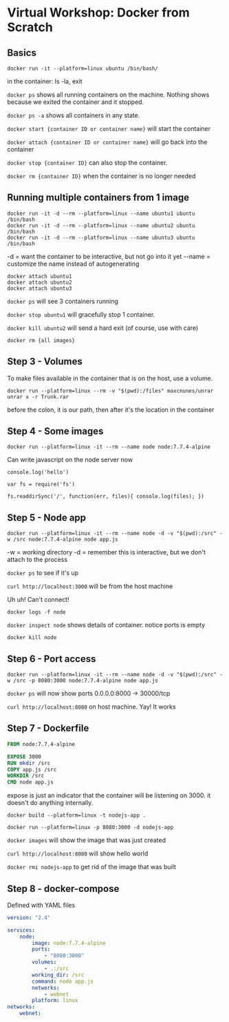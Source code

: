 # Virtual Workshop: Docker from Scratch

## Basics

`docker run -it --platform=linux ubuntu /bin/bash/`

in the container: ls -la, exit

`docker ps` shows all running containers on the machine. Nothing shows because we exited the container and it stopped.

`docker ps -a` shows all containers in any state.

`docker start {container ID or container name}` will start the container

`docker attach {container ID or container name}` will go back into the container

`docker stop {container ID}` can also stop the container.

`docker rm {container ID}` when the container is no longer needed

## Running multiple containers from 1 image

```
docker run -it -d --rm --platform=linux --name ubuntu1 ubuntu /bin/bash
docker run -it -d --rm --platform=linux --name ubuntu2 ubuntu /bin/bash
docker run -it -d --rm --platform=linux --name ubuntu3 ubuntu /bin/bash
```

-d = want the container to be interactive, but not go into it yet
--name = customize the name instead of autogenerating

```
docker attach ubuntu1
docker attach ubuntu2
docker attach ubuntu3
```

`docker ps` will see 3 containers running

`docker stop ubuntu1` will gracefully stop 1 container.

`docker kill ubuntu2` will send a hard exit (of course, use with care)

`docker rm {all images}`

## Step 3 - Volumes

To make files available in the container that is on the host, use a volume.

`docker run --platform=linux --rm -v "$(pwd):/files" maxcnunes/unrar unrar x -r Trunk.rar`

before the colon, it is our path, then after it's the location in the container

## Step 4 - Some images

`docker run --platform=linux -it --rm --name node node:7.7.4-alpine`

Can write javascript on the node server now

`console.log('hello')`

`var fs = require('fs')`

`fs.readdirSync('/', function(err, files){ console.log(files); })`

## Step 5 - Node app

`docker run --platform=linux -it --rm --name node -d -v "$(pwd):/src" -w /src node:7.7.4-alpine node app.js`

-w = working directory 
-d = remember this is interactive, but we don't attach to the process

`docker ps` to see if it's up

`curl http://localhost:3000` will be from the host machine

Uh uh! Can't connect!

`docker logs -f node`

`docker inspect node` shows details of container. notice ports is empty

`docker kill node`

## Step 6 - Port access

`docker run --platform=linux -it --rm --name node -d -v "$(pwd):/src" -w /src -p 8080:3000 node:7.7.4-alpine node app.js`

`docker ps` will now show ports 0.0.0.0:8000 -> 30000/tcp

`curl http://localhost:8080` on host machine. Yay! It works

## Step 7 - Dockerfile

```Dockerfile
FROM node:7.7.4-alpine

EXPOSE 3000
RUN mkdir /src
COPY app.js /src
WORKDIR /src
CMD node app.js
```

expose is just an indicator that the container will be listening on 3000. it doesn't do anything internally.

`docker build --platform=linux -t nodejs-app .`

`docker run --platform=linux -p 8080:3000 -d nodejs-app`

`docker images` will show the image that was just created

`curl http://localhost:8080` will show hello world

`docker rmi nodejs-app` to get rid of the image that was built

## Step 8 - docker-compose

Defined with YAML files

```YAML
version: "2.4"

services:
    node:
        image: node:7.7.4-alpine
        ports:
            - "8080:3000"
        volumes:
            - .:/src
        working_dir: /src
        command: node app.js
        networks:
            - webnet
        platform: linux
networks:
    webnet:
```
